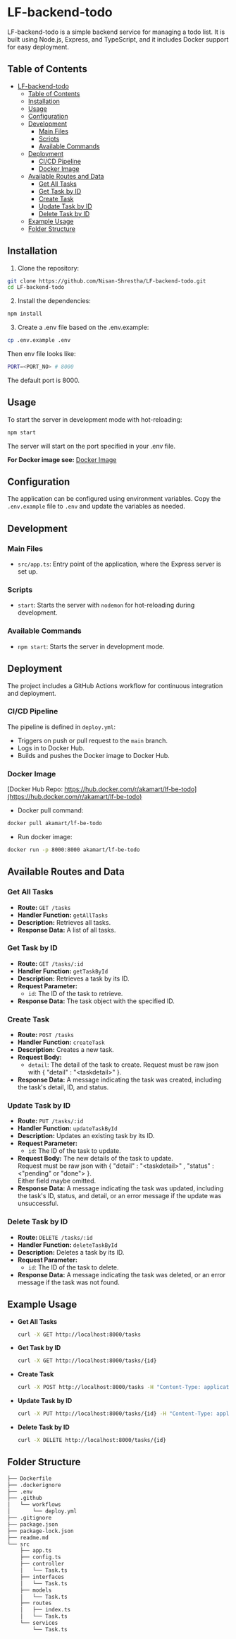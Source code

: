 # LF-backend-todo

LF-backend-todo is a simple backend service for managing a todo list. It is built using Node.js, Express, and TypeScript, and it includes Docker support for easy deployment.

## Table of Contents

- [LF-backend-todo](#lf-backend-todo)
  - [Table of Contents](#table-of-contents)
  - [Installation](#installation)
  - [Usage](#usage)
  - [Configuration](#configuration)
  - [Development](#development)
    - [Main Files](#main-files)
    - [Scripts](#scripts)
    - [Available Commands](#available-commands)
  - [Deployment](#deployment)
    - [CI/CD Pipeline](#cicd-pipeline)
    - [Docker Image](#docker-image)
  - [Available Routes and Data](#available-routes-and-data)
    - [Get All Tasks](#get-all-tasks)
    - [Get Task by ID](#get-task-by-id)
    - [Create Task](#create-task)
    - [Update Task by ID](#update-task-by-id)
    - [Delete Task by ID](#delete-task-by-id)
  - [Example Usage](#example-usage)
  - [Folder Structure](#folder-structure)

## Installation

1. Clone the repository:

```bash
git clone https://github.com/Nisan-Shrestha/LF-backend-todo.git
cd LF-backend-todo
```

2. Install the dependencies:

```bash
npm install
```

3. Create a .env file based on the .env.example:

```bash
cp .env.example .env
```

Then env file looks like:

```bash
PORT=<PORT_NO> # 8000
```

The default port is 8000.

## Usage

To start the server in development mode with hot-reloading:

```bash
npm start
```

The server will start on the port specified in your .env file.

**For Docker image see:** [Docker Image](#docker-image)

## Configuration

The application can be configured using environment variables. Copy the `.env.example` file to `.env` and update the variables as needed.

## Development

### Main Files

- `src/app.ts`: Entry point of the application, where the Express server is set up.

### Scripts

- `start`: Starts the server with `nodemon` for hot-reloading during development.

### Available Commands

- `npm start`: Starts the server in development mode.

## Deployment

The project includes a GitHub Actions workflow for continuous integration and deployment.

### CI/CD Pipeline

The pipeline is defined in `deploy.yml`:

- Triggers on push or pull request to the `main` branch.
- Logs in to Docker Hub.
- Builds and pushes the Docker image to Docker Hub.

### Docker Image

[Docker Hub Repo: https://hub.docker.com/r/akamart/lf-be-todo](https://hub.docker.com/r/akamart/lf-be-todo)

- Docker pull command:

```bash
docker pull akamart/lf-be-todo
```

- Run docker image:

```bash
docker run -p 8000:8000 akamart/lf-be-todo
```

## Available Routes and Data

### Get All Tasks

- **Route:** `GET /tasks`
- **Handler Function:** `getAllTasks`
- **Description:** Retrieves all tasks.
- **Response Data:** A list of all tasks.

### Get Task by ID

- **Route:** `GET /tasks/:id`
- **Handler Function:** `getTaskById`
- **Description:** Retrieves a task by its ID.
- **Request Parameter:**
  - `id`: The ID of the task to retrieve.
- **Response Data:** The task object with the specified ID.

### Create Task

- **Route:** `POST /tasks`
- **Handler Function:** `createTask`
- **Description:** Creates a new task.
- **Request Body:**
  - `detail`: The detail of the task to create. Request must be raw json with { "detail" : "\<taskdetail>" }.
- **Response Data:** A message indicating the task was created, including the task's detail, ID, and status.

### Update Task by ID

- **Route:** `PUT /tasks/:id`
- **Handler Function:** `updateTaskById`
- **Description:** Updates an existing task by its ID.
- **Request Parameter:**
  - `id`: The ID of the task to update.
- **Request Body:** The new details of the task to update. <br> Request must be raw json with { "detail" : "\<taskdetail>" , "status" : <"pending" or "done"> }. <br>Either field maybe omitted.
- **Response Data:** A message indicating the task was updated, including the task's ID, status, and detail, or an error message if the update was unsuccessful.

### Delete Task by ID

- **Route:** `DELETE /tasks/:id`
- **Handler Function:** `deleteTaskById`
- **Description:** Deletes a task by its ID.
- **Request Parameter:**
  - `id`: The ID of the task to delete.
- **Response Data:** A message indicating the task was deleted, or an error message if the task was not found.

## Example Usage

- **Get All Tasks**

  ```bash
  curl -X GET http://localhost:8000/tasks
  ```

- **Get Task by ID**

  ```bash
  curl -X GET http://localhost:8000/tasks/{id}
  ```

- **Create Task**

  ```bash
  curl -X POST http://localhost:8000/tasks -H "Content-Type: application/json" -d '{"detail": "New Task"}'
  ```

- **Update Task by ID**

  ```bash
  curl -X PUT http://localhost:8000/tasks/{id} -H "Content-Type: application/json" -d '{"detail": "Updated Task", "status": "completed"}'
  ```

- **Delete Task by ID**

  ```bash
  curl -X DELETE http://localhost:8000/tasks/{id}
  ```

## Folder Structure

```bash
├── Dockerfile
├── .dockerignore
├── .env
├── .github
│   └── workflows
│       └── deploy.yml
├── .gitignore
├── package.json
├── package-lock.json
├── readme.md
└── src
    ├── app.ts
    ├── config.ts
    ├── controller
    │   └── Task.ts
    ├── interfaces
    │   └── Task.ts
    ├── models
    │   └── Task.ts
    ├── routes
    │   ├── index.ts
    │   └── Task.ts
    └── services
        └── Task.ts
```
